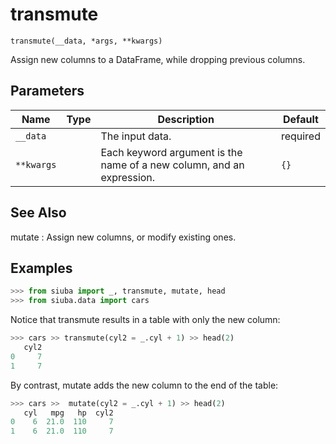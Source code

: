 # transmute

`transmute(__data, *args, **kwargs)`

Assign new columns to a DataFrame, while dropping previous columns.

## Parameters

| Name       | Type   | Description                                                           | Default   |
|------------|--------|-----------------------------------------------------------------------|-----------|
| `__data`   |        | The input data.                                                       | required  |
| `**kwargs` |        | Each keyword argument is the name of a new column, and an expression. | `{}`      |

See Also
--------
mutate : Assign new columns, or modify existing ones.

## Examples

```python
>>> from siuba import _, transmute, mutate, head
>>> from siuba.data import cars
```

Notice that transmute results in a table with only the new column:

```python
>>> cars >> transmute(cyl2 = _.cyl + 1) >> head(2)
   cyl2
0     7
1     7
```

By contrast, mutate adds the new column to the end of the table:

```python
>>> cars >>  mutate(cyl2 = _.cyl + 1) >> head(2)
   cyl   mpg   hp  cyl2
0    6  21.0  110     7
1    6  21.0  110     7
```